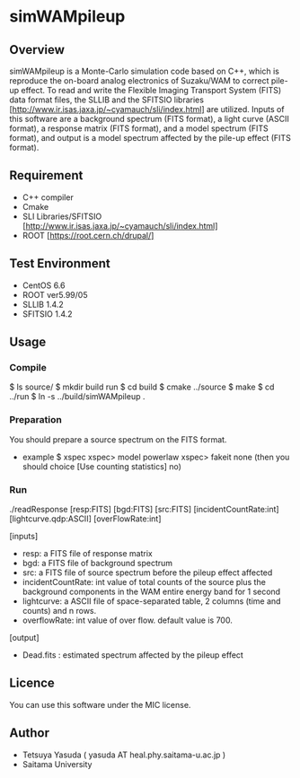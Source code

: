 # simWAMpileup

## Overview
simWAMpileup is a Monte-Carlo simulation code based on C++, which is reproduce the on-board analog electronics of Suzaku/WAM to correct pile-up effect.
To read and write the Flexible Imaging Transport System (FITS) data format files, the SLLIB and the SFITSIO libraries [http://www.ir.isas.jaxa.jp/~cyamauch/sli/index.html] are utilized.
Inputs of this software are a background spectrum (FITS format), a light curve (ASCII format), a response matrix (FITS format), and a model spectrum (FITS format), and output is a model spectrum affected by the pile-up effect (FITS format).

## Requirement
- C++ compiler
- Cmake
- SLI Libraries/SFITSIO [http://www.ir.isas.jaxa.jp/~cyamauch/sli/index.html]
- ROOT [https://root.cern.ch/drupal/]

## Test Environment
- CentOS 6.6
- ROOT ver5.99/05
- SLLIB 1.4.2
- SFITSIO 1.4.2

## Usage
### Compile
$ ls
source/
$ mkdir build run
$ cd build 
$ cmake ../source
$ make
$ cd ../run
$ ln -s ../build/simWAMpileup .


### Preparation
You should prepare a source spectrum on the FITS format.
- example
$ xspec
xspec> model powerlaw
xspec> fakeit none
(then you should choice [Use counting statistics] no)

### Run
./readResponse [resp:FITS] [bgd:FITS] [src:FITS] [incidentCountRate:int] [lightcurve.qdp:ASCII] [overFlowRate:int]

[inputs]
- resp: a FITS file of response matrix 
- bgd:  a FITS file of background spectrum
- src:  a FITS file of source spectrum before the pileup effect affected
- incidentCountRate: int value of total counts of the source plus the background components in the WAM entire energy band for 1 second
- lightcurve: a ASCII file of space-separated table, 2 columns (time and counts) and n rows.
- overflowRate: int value of over flow. default value is 700.

[output]
- Dead.fits : estimated spectrum affected by the pileup effect


## Licence
You can use this software under the MIC license.

## Author
- Tetsuya Yasuda ( yasuda AT heal.phy.saitama-u.ac.jp )
- Saitama University 
